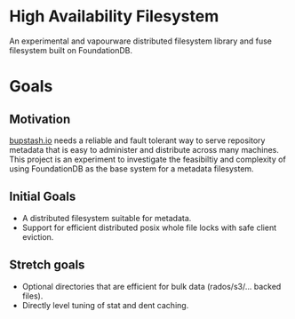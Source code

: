 # High Availability Filesystem

An experimental and vapourware distributed filesystem library and fuse filesystem built on FoundationDB.

# Goals

## Motivation

[bupstash.io](https://bupstash.io/) needs a reliable and fault tolerant way to serve repository metadata 
that is easy to administer and distribute across many machines. This project is an experiment to investigate the feasibiltiy and complexity
of using FoundationDB as the base system for a metadata filesystem.

## Initial Goals

- A distributed filesystem suitable for metadata.
- Support for efficient distributed posix whole file locks with safe client eviction.

## Stretch goals

- Optional directories that are efficient for bulk data (rados/s3/... backed files).
- Directly level tuning of stat and dent caching.
